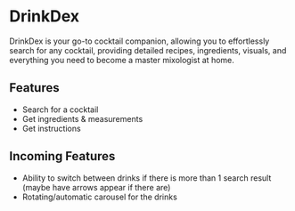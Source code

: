 # DrinkDex
DrinkDex is your go-to cocktail companion, allowing you to effortlessly search for any cocktail, providing detailed recipes, ingredients, visuals, and everything you need to become a master mixologist at home.

## Features
- Search for a cocktail
- Get ingredients & measurements
- Get instructions

## Incoming Features
- Ability to switch between drinks if there is more than 1 search result (maybe have arrows appear if there are)
- Rotating/automatic carousel for the drinks